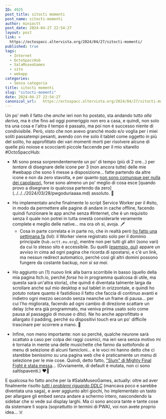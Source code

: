 ```yaml
---
ID: 4925
post_title: sitocti momenti
post_name: sitocti-momenti
author: minioctt
post_date: 2024-04-27 22:54:27
layout: post
link: >
  https://octospacc.altervista.org/2024/04/27/sitocti-momenti/
published: true
tags:
  - Internet
  - OctoSpaccHub
  - SalaMuseoGames
  - sito
  - webapp
categories:
  - Senza categoria
title: sitocti momenti
slug: "sitocti-momenti"
date: 2024-04-27 22:54:27
canonical_url:   https://octospacc.altervista.org/2024/04/27/sitocti-momenti/
---
```

<!-- wp:paragraph -->
<p markdown="1">Un po' meh il fatto che <em>anche</em> ieri non ho postato, sta andando tutto <em>alla deriva</em>, ma è che fino ad oggi pomeriggio non ero a casa, e quindi, non solo tra una cosa e l'altra il tempo è passato, ma poi non è successo niente di condivisibile. Però, visto che non avevo granché modo e/o voglia per i miei soliti passatempi pesanti, avendo con me solo il tablet come oggetto in più del solito, ho approfittato dei vari momenti morti per risolvere alcune di quelle più noiose e scoccianti piccole faccende per il mio sitarello #OctoSpaccHub:</p>
<!-- /wp:paragraph -->

<!-- wp:list -->
<ul><!-- wp:list-item -->
<li>Mi sono presa sorprendentemente un po' di tempo (più di 2 ore...) per <em>tentare</em> di disegnare delle icone per 3 (non ancora tutte) delle mie #webapp che sono lì messe a disposizione... fatte partendo da altre icone e non da zero stavolta, e per quanto <a href="https://gitlab.com/octospacc/octospacc.gitlab.io/-/commit/c433bc663543eeddf374bed21bce7006c43cd115">non sono comunque per nulla dei capolavori</a>, forse sono almeno un po' meglio di cosa esce [quando provo a disegnare io qualcosa partendo da zero](../../../2024/03/28/pwgoduriaaaa.md) assoluto. 🥲️</li>
<!-- /wp:list-item --></ul>
<!-- /wp:list -->

<!-- wp:list -->
<ul><!-- wp:list-item -->
<li>Ho implementato anche finalmente lo script Service Worker per il #sito, in modo da permettere alle pagine di andare in cache offline, facendo quindi funzionare le app anche senza #Internet, che è un requisito senza il quale non potrei in tutta onestà considerarle veramente complete e meglio delle native... ma ora oh si, avoja. 🗡️<!-- wp:list -->
<ul><!-- wp:list-item -->
<li>Cosa in parte correlata e in parte no, che in realtà però <a href="https://gitlab.com/octospacc/octospacc.gitlab.io/-/commit/87757fbcee643ad3f37bce851e0fc25822964183#59bd975b6a8f87e95826adc4fbedf63faa45ad19">ho fatto una settimana fa</a> (lol): il Worker viene registrato solo per il dominio principale (<code>hub.octt.eu.org</code>), mentre non per tutti gli altri (sono vari) da cui lo stesso sito è accessibile. Su quelli (<a href="https://octospacc.gitlab.io">esempio, qui</a>) appare un avviso in cima ad ogni pagina che ricorda di spostarsi, e c'è un link, ma nessun redirect automatico, perché così gli altri domini possono fungere da costante backup, <em>non si sa mai</em>.</li>
<!-- /wp:list-item --></ul>
<!-- /wp:list --></li>
<!-- /wp:list-item --></ul>
<!-- /wp:list -->

<!-- wp:list -->
<ul><!-- wp:list-item -->
<li>Ho aggiunto un (1) nuovo link alla barra scorribile in basso (quello della mia pagina Itch.io, perché <em>forse</em> ho in programma qualcosa di utile, ma questa sarà un'altra storia), che quindi è diventata talmente larga da scrollare anche sul mio desktop e sul tablet in orizzontale, e quindi ho potuto notare quanto è fastidioso il fatto che faccia di continuo avanti e indietro ogni mezzo secondo senza neanche un frame di pausa... per cui l'ho migliorata, facendo ad ogni cambio di direzione scattare un delay (che era già programmato, ma veniva prima usato solo come pausa al passaggio di mouse o dito). Ne ho anche approfittato e allargato il padding, perché su dispositivi touch era un po' difficile trascinare per scorrere a mano. 💈️</li>
<!-- /wp:list-item --></ul>
<!-- /wp:list -->

<!-- wp:list -->
<ul><!-- wp:list-item -->
<li>Infine, non meno importante: non so perché, qualche neurone sarà scattato a caso per colpa dei raggi cosmici, ma ieri sera senza motivo mi è tornata in mente una delle musichette che fanno da sottofondo al menu di selezione di alcuni famicloni... e le voci mi hanno detto che ci starebbe benissimo su una pagina web che è praticamente un menu di selezione per le mie cose. Quindi, detto fatto, <a href="https://hub.octt.eu.org/">"Slum" di Mighty Final Fight è stata messa</a>... (Ovviamente, di default è mutata, non ci sono saltispaventi.) ❤️‍🔥️</li>
<!-- /wp:list-item --></ul>
<!-- /wp:list -->

<!-- wp:paragraph -->
<p markdown="1">E qualcosa ho fatto anche per la #SalaMuseoGames, actually: oltre ad aver finalmente risolto <a href="https://octospacc.altervista.org/2024/04/26/doki-doki-pazzia-club/"><em>tutti i problemi riguardo DDLC</em></a> (mancava poco e sarebbe diventata una saga), e aver aggiunto altri giochi, ho implementato un tasto per allargare gli embed senza andare a schermo intero, nascondendo la sidebar che si vede sui display larghi. Ma ci sono ancora tante e tante cose da sistemare lì sopra (soprattutto in termini di PWA), voi non avete proprio idea... ☠️</p>
<!-- /wp:paragraph -->